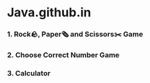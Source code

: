 # Java.github.in

### 1. Rock🪨, Paper🗞️ and Scissors✂️ Game
### 2. Choose Correct Number Game
### 3. Calculator 
